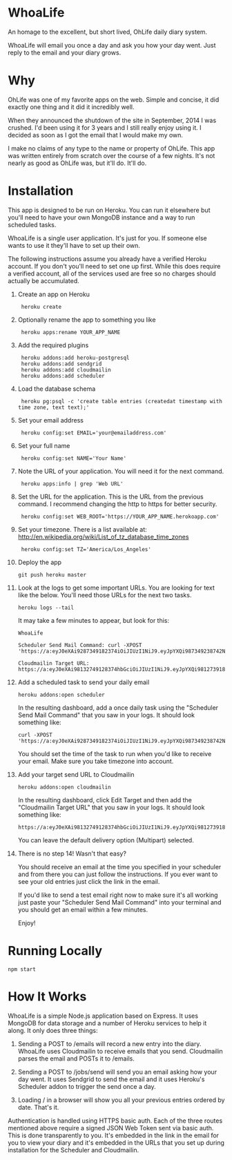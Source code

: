 # WhoaLife

An homage to the excellent, but short lived, OhLife daily diary system.

WhoaLife will email you once a day and ask you how your day went. Just reply
to the email and your diary grows.

# Why

OhLife was one of my favorite apps on the web. Simple and concise, it did
exactly one thing and it did it incredibly well.

When they announced the shutdown of the site in September, 2014 I was crushed.
I'd been using it for 3 years and I still really enjoy using it. I decided as
soon as I got the email that I would make my own.

I make no claims of any type to the name or property of OhLife. This app was
written entirely from scratch over the course of a few nights. It's not nearly
as good as OhLife was, but it'll do. It'll do.

# Installation

This app is designed to be run on Heroku. You can run it elsewhere but you'll
need to have your own MongoDB instance and a way to run scheduled tasks.

WhoaLife is a single user application. It's just for you. If someone else wants
to use it they'll have to set up their own.

The following instructions assume you already have a verified Heroku account. If
you don't you'll need to set one up first. While this does require a verified
account, all of the services used are free so no charges should actually be
accumulated.

1. Create an app on Heroku

        heroku create
    
2. Optionally rename the app to something you like

        heroku apps:rename YOUR_APP_NAME
    
3. Add the required plugins

        heroku addons:add heroku-postgresql
        heroku addons:add sendgrid
        heroku addons:add cloudmailin
        heroku addons:add scheduler

4. Load the database schema

        heroku pg:psql -c 'create table entries (createdat timestamp with time zone, text text);'
    
5. Set your email address

        heroku config:set EMAIL='your@emailaddress.com'

6. Set your full name
    
        heroku config:set NAME='Your Name'
    
7. Note the URL of your application. You will need it for the next command.

        heroku apps:info | grep 'Web URL'    
    
8. Set the URL for the application. This is the URL from the previous command. I
recommend changing the http to https for better security.

        heroku config:set WEB_ROOT='https://YOUR_APP_NAME.herokoapp.com'
    
9. Set your timezone. There is a list available at:
http://en.wikipedia.org/wiki/List_of_tz_database_time_zones
     
        heroku config:set TZ='America/Los_Angeles'
    
10. Deploy the app

        git push heroku master
    
11. Look at the logs to get some important URLs. You are looking for text like
the below. You'll need those URLs for the next two tasks.

        heroku logs --tail
        
    It may take a few minutes to appear, but look for this:        

        WhoaLife
    
        Scheduler Send Mail Command: curl -XPOST 'https://a:eyJ0eXAi9287349182374iOiJIUzI1NiJ9.eyJpYXQi987349238742NDZ9.8fzBdgMY9o798172918723E68F8fZNMSE5GLRiLg7fzI@whoalife.herokuapp.com/jobs/send'
    
        Cloudmailin Target URL: https://a:eyJ0eXAi98132749128374hbGciOiJIUzI1NiJ9.eyJpYXQi981273918723NDZ9.8fzBdgMY9o7OOe9So1981273918723E5GLRiLg7fzI@whoalife.herokuapp.com/emails
    
12. Add a scheduled task to send your daily email

        heroku addons:open scheduler
    
    In the resulting dashboard, add a once daily task using the "Scheduler Send
    Mail Command" that you saw in your logs. It should look something like:

        curl -XPOST 'https://a:eyJ0eXAi9287349182374iOiJIUzI1NiJ9.eyJpYXQi987349238742NDZ9.8fzBdgMY9o798172918723E68F8fZNMSE5GLRiLg7fzI@whoalife.herokuapp.com/jobs/send'
    
    You should set the time of the task to run when you'd like to receive your
    email. Make sure you take timezone into account.

13. Add your target send URL to Cloudmailin

        heroku addons:open cloudmailin
        
    In the resulting dashboard, click Edit Target and then add the "Cloudmailin
    Target URL" that you saw in your logs. It should look something like:
    
        https://a:eyJ0eXAi98132749128374hbGciOiJIUzI1NiJ9.eyJpYXQi981273918723NDZ9.8fzBdgMY9o7OOe9So1981273918723E5GLRiLg7fzI@whoalife.herokuapp.com/emails

    You can leave the default delivery option (Multipart) selected.
    
14. There is no step 14! Wasn't that easy?
    
    You should receive an email at the time you specified in your scheduler and
    from there you can just follow the instructions. If you ever want to see
    your old entries just click the link in the email.
    
    If you'd like to send a test email right now to make sure it's all working
    just paste your "Scheduler Send Mail Command" into your terminal and you
    should get an email within a few minutes.
    
    Enjoy!

# Running Locally

    npm start

# How It Works

WhoaLife is a simple Node.js application based on Express. It uses MongoDB for
data storage and a number of Heroku services to help it along. It only does
three things:

1. Sending a POST to /emails will record a new entry into the diary. WhoaLife
uses Cloudmailin to receive emails that you send. Cloudmailin parses the email
and POSTs it to /emails.

2. Sending a POST to /jobs/send will send you an email asking how your day
went. It uses Sendgrid to send the email and it uses Heroku's Scheduler addon
to trigger the send once a day.

3. Loading / in a browser will show you all your previous entries ordered by
date. That's it.

Authentication is handled using HTTPS basic auth. Each of the three routes
mentioned above require a signed JSON Web Token sent via basic auth. This is
done transparently to you. It's embedded in the link in the email for you to
view your diary and it's embedded in the URLs that you set up during
installation for the Scheduler and Cloudmailin.


